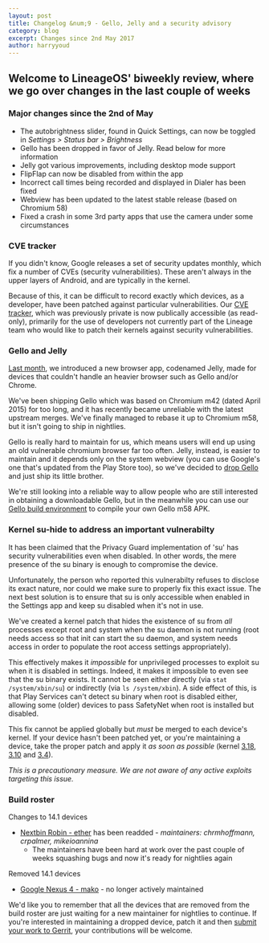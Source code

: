 ```yaml
---
layout: post
title: Changelog &num;9 - Gello, Jelly and a security advisory
category: blog
excerpt: Changes since 2nd May 2017
author: harryyoud
---
```


## Welcome to LineageOS' biweekly review, where we go over changes in the last couple of weeks

### Major changes since the 2nd of May

* The autobrightness slider, found in Quick Settings, can now be toggled in _Settings > Status bar > Brightness_
* Gello has been dropped in favor of Jelly. Read below for more information
* Jelly got various improvements, including desktop mode support
* FlipFlap can now be disabled from within the app
* Incorrect call times being recorded and displayed in Dialer has been fixed
* Webview has been updated to the latest stable release (based on Chromium 58)
* Fixed a crash in some 3rd party apps that use the camera under some circumstances

### CVE tracker

If you didn't know, Google releases a set of security updates monthly, which fix a number of CVEs (security vulnerabilities). These aren't always in the upper layers of Android, and are typically in the kernel.

Because of this, it can be difficult to record exactly which devices, as a developer, have been patched against particular vulnerabilities. Our [CVE tracker](https://cve.lineageos.org), which was previously private is now publically accessible (as read-only), primarily for the use of developers not currently part of the Lineage team who would like to patch their kernels against security vulnerabilities.

### Gello and Jelly

[Last month](https://www.lineageos.org/Changelog-8), we introduced a new browser app, codenamed Jelly, made for devices that couldn't handle an heavier browser such as Gello and/or Chrome.

We've been shipping Gello which was based on Chromium m42 (dated April 2015) for too long, and it has recently became unreliable with the latest upstream merges. We've finally managed to rebase it up to Chromium m58, but it isn't going to ship in nightlies.

Gello is really hard to maintain for us, which means users will end up using an old vulnerable chromium browser far too often. Jelly, instead, is easier to maintain and it depends only on the system webview (you can use Google's one that's updated from the Play Store too), so we've decided to [drop Gello](https://review.lineageos.org/#/q/topic:nuke_gello+OR+topic:nuke_gello-devices) and just ship its little brother.

We're still looking into a reliable way to allow people who are still interested in obtaining a downloadable Gello, but in the meanwhile you can use our [Gello build environment](https://github.com/LineageOS/android_external_gello_build) to compile your own Gello m58 APK.

### Kernel su-hide to address an important vulnerabilty

It has been claimed that the Privacy Guard implementation of 'su' has security vulnerabilities even when disabled. In other words, the mere presence of the su binary is enough to compromise the device.

Unfortunately, the person who reported this vulnerabilty refuses to disclose its exact nature, nor could we make sure to properly fix this exact issue. The next best solution is to ensure that su is only accessible when enabled in the Settings app and keep su disabled when it's not in use.

We've created a kernel patch that hides the existence of su from _all_ processes except root and system when the su daemon is not running (root needs access so that init can start the su daemon, and system needs access in order to populate the root access settings appropriately).

This effectively makes it _impossible_ for unprivileged processes to exploit su when it is disabled in settings. Indeed, it makes it impossible to even see that the su binary exists. It cannot be seen either directly (via `stat /system/xbin/su`) or indirectly (via `ls /system/xbin`). A side effect of this, is that Play Services can't detect su binary when root is disabled either, allowing some (older) devices to pass SafetyNet when root is installed but disabled.

This fix cannot be applied globally but _must_ be merged to each device's kernel. If your device hasn't been patched yet, or you're maintaining a device, take the proper patch and apply it _as soon as possible_ (kernel [3.18](https://review.lineageos.org/170648), [3.10](https://review.lineageos.org/170624) and [3.4](https://review.lineageos.org/170684)).

*This is a precautionary measure. We are not aware of any active exploits targeting this issue.*

### Build roster

Changes to 14.1 devices

* [Nextbin Robin - ether](https://wiki.lineageos.org/devices/ether) has been readded - _maintainers: chrmhoffmann, crpalmer, mikeioannina_
  * The maintainers have been hard at work over the past couple of weeks squashing bugs and now it's ready for nightlies again

Removed 14.1 devices

* [Google Nexus 4 - mako](https://wiki.lineageos.org/devices/mako) - no longer actively maintained

We'd like you to remember that all the devices that are removed from the build roster are just waiting for a new maintainer for nightlies to continue. If you're interested in maintaining a dropped device, patch it and then [submit your work to Gerrit](https://wiki.lineageos.org/submitting-patch-howto.html), your contributions will be welcome.
